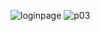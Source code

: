 ![loginpage](https://github.com/user-attachments/assets/75d3c9da-b013-46ee-8624-23acf5a0ee49)
![p03](https://github.com/user-attachments/assets/eb8965ab-98a3-464e-b6ec-c93e17d37114)
